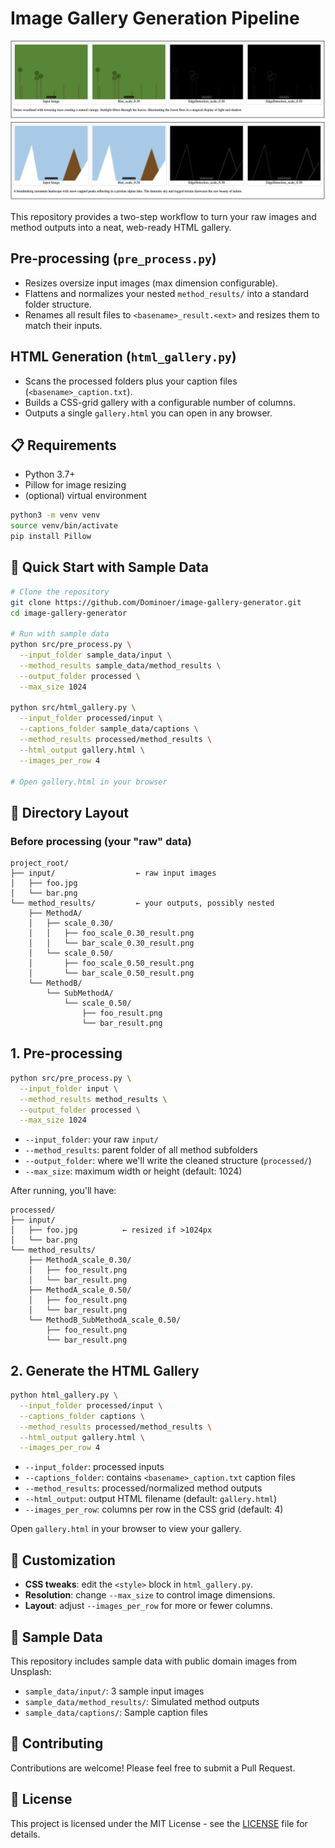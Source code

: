 # Image Gallery Generation Pipeline
![Sample HTML Gallery](sample_html.png)

This repository provides a two-step workflow to turn your raw images and method outputs into a neat, web-ready HTML gallery.

## Pre-processing (`pre_process.py`)

* Resizes oversize input images (max dimension configurable).
* Flattens and normalizes your nested `method_results/` into a standard folder structure.
* Renames all result files to `<basename>_result.<ext>` and resizes them to match their inputs.

## HTML Generation (`html_gallery.py`)

* Scans the processed folders plus your caption files (`<basename>_caption.txt`).
* Builds a CSS-grid gallery with a configurable number of columns.
* Outputs a single `gallery.html` you can open in any browser.

## 📋 Requirements

* Python 3.7+
* Pillow for image resizing
* (optional) virtual environment

```bash
python3 -m venv venv
source venv/bin/activate
pip install Pillow
```

## 🚀 Quick Start with Sample Data

```bash
# Clone the repository
git clone https://github.com/Dominoer/image-gallery-generator.git
cd image-gallery-generator

# Run with sample data
python src/pre_process.py \
  --input_folder sample_data/input \
  --method_results sample_data/method_results \
  --output_folder processed \
  --max_size 1024

python src/html_gallery.py \
  --input_folder processed/input \
  --captions_folder sample_data/captions \
  --method_results processed/method_results \
  --html_output gallery.html \
  --images_per_row 4

# Open gallery.html in your browser
```

## 🔧 Directory Layout

### Before processing (your "raw" data)

```
project_root/
├── input/                  ← raw input images
│   ├── foo.jpg
│   └── bar.png
└── method_results/         ← your outputs, possibly nested
    ├── MethodA/
    │   ├── scale_0.30/
    │   │   ├── foo_scale_0.30_result.png
    │   │   └── bar_scale_0.30_result.png
    │   └── scale_0.50/
    │       ├── foo_scale_0.50_result.png
    │       └── bar_scale_0.50_result.png
    └── MethodB/
        └── SubMethodA/
            └── scale_0.50/
                ├── foo_result.png
                └── bar_result.png
```

## 1. Pre-processing

```bash
python src/pre_process.py \
  --input_folder input \
  --method_results method_results \
  --output_folder processed \
  --max_size 1024
```

* `--input_folder`: your raw `input/`
* `--method_results`: parent folder of all method subfolders
* `--output_folder`: where we'll write the cleaned structure (`processed/`)
* `--max_size`: maximum width or height (default: 1024)

After running, you'll have:

```
processed/
├── input/
│   ├── foo.jpg          ← resized if >1024px
│   └── bar.png
└── method_results/
    ├── MethodA_scale_0.30/
    │   ├── foo_result.png
    │   └── bar_result.png
    ├── MethodA_scale_0.50/
    │   ├── foo_result.png
    │   └── bar_result.png
    └── MethodB_SubMethodA_scale_0.50/
        ├── foo_result.png
        └── bar_result.png
```

## 2. Generate the HTML Gallery

```bash
python html_gallery.py \
  --input_folder processed/input \
  --captions_folder captions \
  --method_results processed/method_results \
  --html_output gallery.html \
  --images_per_row 4
```

* `--input_folder`: processed inputs
* `--captions_folder`: contains `<basename>_caption.txt` caption files
* `--method_results`: processed/normalized method outputs
* `--html_output`: output HTML filename (default: `gallery.html`)
* `--images_per_row`: columns per row in the CSS grid (default: 4)

Open `gallery.html` in your browser to view your gallery.

## 🎨 Customization

* **CSS tweaks**: edit the `<style>` block in `html_gallery.py`.
* **Resolution**: change `--max_size` to control image dimensions.
* **Layout**: adjust `--images_per_row` for more or fewer columns.

## 📁 Sample Data

This repository includes sample data with public domain images from Unsplash:
- `sample_data/input/`: 3 sample input images
- `sample_data/method_results/`: Simulated method outputs 
- `sample_data/captions/`: Sample caption files

## 🤝 Contributing

Contributions are welcome! Please feel free to submit a Pull Request.

## 📄 License

This project is licensed under the MIT License - see the [LICENSE](LICENSE) file for details.